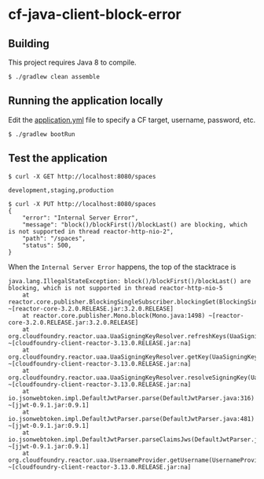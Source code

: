 cf-java-client-block-error
============

## Building

This project requires Java 8 to compile. 

~~~
$ ./gradlew clean assemble
~~~

## Running the application locally

Edit the [application.yml](src/main/resources/application.yml) file to specify a CF target, username, password, etc.

~~~
$ ./gradlew bootRun
~~~

## Test the application

~~~
$ curl -X GET http://localhost:8080/spaces

development,staging,production

$ curl -X PUT http://localhost:8080/spaces
{
    "error": "Internal Server Error",
    "message": "block()/blockFirst()/blockLast() are blocking, which is not supported in thread reactor-http-nio-2",
    "path": "/spaces",
    "status": 500,
}
~~~

When the `Internal Server Error` happens, the top of the stacktrace is 

~~~
java.lang.IllegalStateException: block()/blockFirst()/blockLast() are blocking, which is not supported in thread reactor-http-nio-5
	at reactor.core.publisher.BlockingSingleSubscriber.blockingGet(BlockingSingleSubscriber.java:111) ~[reactor-core-3.2.0.RELEASE.jar:3.2.0.RELEASE]
	at reactor.core.publisher.Mono.block(Mono.java:1498) ~[reactor-core-3.2.0.RELEASE.jar:3.2.0.RELEASE]
	at org.cloudfoundry.reactor.uaa.UaaSigningKeyResolver.refreshKeys(UaaSigningKeyResolver.java:107) ~[cloudfoundry-client-reactor-3.13.0.RELEASE.jar:na]
	at org.cloudfoundry.reactor.uaa.UaaSigningKeyResolver.getKey(UaaSigningKeyResolver.java:89) ~[cloudfoundry-client-reactor-3.13.0.RELEASE.jar:na]
	at org.cloudfoundry.reactor.uaa.UaaSigningKeyResolver.resolveSigningKey(UaaSigningKeyResolver.java:59) ~[cloudfoundry-client-reactor-3.13.0.RELEASE.jar:na]
	at io.jsonwebtoken.impl.DefaultJwtParser.parse(DefaultJwtParser.java:316) ~[jjwt-0.9.1.jar:0.9.1]
	at io.jsonwebtoken.impl.DefaultJwtParser.parse(DefaultJwtParser.java:481) ~[jjwt-0.9.1.jar:0.9.1]
	at io.jsonwebtoken.impl.DefaultJwtParser.parseClaimsJws(DefaultJwtParser.java:541) ~[jjwt-0.9.1.jar:0.9.1]
	at org.cloudfoundry.reactor.uaa.UsernameProvider.getUsername(UsernameProvider.java:71) ~[cloudfoundry-client-reactor-3.13.0.RELEASE.jar:na]
~~~

